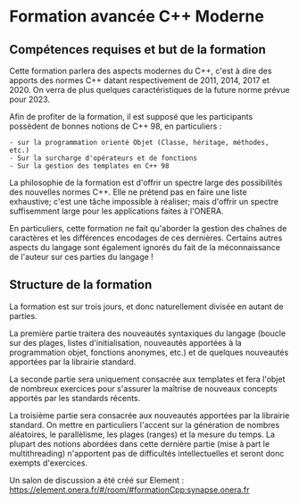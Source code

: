 # Formation avancée C++ Moderne

## Compétences requises et but de la formation

Cette formation parlera des aspects modernes du C++, c'est à dire des apports des normes C++
datant respectivement de 2011, 2014, 2017 et 2020. On verra de plus quelques caractéristiques
de la future norme prévue pour 2023.

Afin de profiter de la formation, il est supposé que les participants possèdent de bonnes notions
de C++ 98, en particuliers :

    - sur la programmation orienté Objet (Classe, héritage, méthodes, etc.)
    - Sur la surcharge d'opérateurs et de fonctions
    - Sur la gestion des templates en C++ 98

La philosophie de la formation est d'offrir un spectre large des possibilités des nouvelles normes C++.
Elle ne prétend pas en faire une liste exhaustive; c'est une tâche impossible à réaliser; mais d'offrir
un spectre suffisemment large pour les applications faites à l'ONERA.

En particuliers, cette formation ne fait qu'aborder la gestion des chaînes de caractères et les différences
encodages de ces dernières. Certains autres aspects du langage sont également ignorés du fait de la méconnaissance
de l'auteur sur ces parties du langage !

## Structure de la formation

La formation est sur trois jours, et donc naturellement divisée en autant de parties.

La première partie traitera des nouveautés syntaxiques du langage (boucle sur des plages, listes d'initialisation, 
nouveautés apportées à la programmation objet, fonctions anonymes, etc.) et de quelques nouveautés apportées par la librairie standard.

La seconde partie sera uniquement consacrée aux templates et fera l'objet de nombreux exercices pour s'assurer la maîtrise de
nouveaux concepts apportés par les standards récents.

La troisième partie sera consacrée aux nouveautés apportées par la librairie standard. On mettre en particuliers l'accent sur
la génération de nombres aléatoires, le parallèlisme, les plages (ranges) et la mesure du temps. La plupart des notions abordées dans cette dernière
partie (mise à part le multithreading) n'apportent pas de difficultés intellectuelles et seront donc exempts d'exercices.

Un salon de discussion a été créé sur Element : 
	https://element.onera.fr/#/room/#formationCpp:synapse.onera.fr

